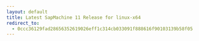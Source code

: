 ```yaml
---
layout: default
title: Latest SapMachine 11 Release for linux-x64
redirect_to:
  - 0ccc36129fad28656352619026eff1c314cb033091f888616f90103139b58f05
---
```

